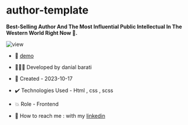 # author-template

**Best-Selling Author And The Most Influential Public Intellectual In The Western World Right Now 📖.**

![view](https://github.com/danial-barati/author-template/assets/104683176/9e95f6dd-d59e-4e2d-a06c-dde5e7ba1f5c)

- 🔗 [demo](https://danial-barati.github.io/author-template/)

- 👩🏻‍💻 Developed by danial barati

- 📆 Created - 2023-10-17

- ✔️ Technologies Used - Html , css , scss

- 💥 Role - Frontend

- 📲 How to reach me : with my [linkedin](https://www.linkedin.com/in/danial-barati-0a9804291/)
